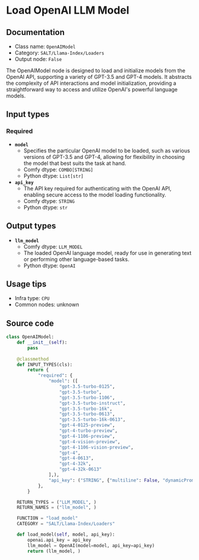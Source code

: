 # Load OpenAI LLM Model
## Documentation
- Class name: `OpenAIModel`
- Category: `SALT/Llama-Index/Loaders`
- Output node: `False`

The OpenAIModel node is designed to load and initialize models from the OpenAI API, supporting a variety of GPT-3.5 and GPT-4 models. It abstracts the complexity of API interactions and model initialization, providing a straightforward way to access and utilize OpenAI's powerful language models.
## Input types
### Required
- **`model`**
    - Specifies the particular OpenAI model to be loaded, such as various versions of GPT-3.5 and GPT-4, allowing for flexibility in choosing the model that best suits the task at hand.
    - Comfy dtype: `COMBO[STRING]`
    - Python dtype: `List[str]`
- **`api_key`**
    - The API key required for authenticating with the OpenAI API, enabling secure access to the model loading functionality.
    - Comfy dtype: `STRING`
    - Python dtype: `str`
## Output types
- **`llm_model`**
    - Comfy dtype: `LLM_MODEL`
    - The loaded OpenAI language model, ready for use in generating text or performing other language-based tasks.
    - Python dtype: `OpenAI`
## Usage tips
- Infra type: `CPU`
- Common nodes: unknown


## Source code
```python
class OpenAIModel:
    def __init__(self):
        pass
    
    @classmethod
    def INPUT_TYPES(cls):
        return {
            "required": {
                "model": ([
                    "gpt-3.5-turbo-0125",
                    "gpt-3.5-turbo",
                    "gpt-3.5-turbo-1106",
                    "gpt-3.5-turbo-instruct",
                    "gpt-3.5-turbo-16k",
                    "gpt-3.5-turbo-0613",
                    "gpt-3.5-turbo-16k-0613",
                    "gpt-4-0125-preview",
                    "gpt-4-turbo-preview",
                    "gpt-4-1106-preview",
                    "gpt-4-vision-preview",
                    "gpt-4-1106-vision-preview",
                    "gpt-4",
                    "gpt-4-0613",
                    "gpt-4-32k",
                    "gpt-4-32k-0613"
                ],),
                "api_key": ("STRING", {"multiline": False, "dynamicPrompts": False, "default": ""}),
            },
        }

    RETURN_TYPES = ("LLM_MODEL", )
    RETURN_NAMES = ("llm_model", )

    FUNCTION = "load_model"
    CATEGORY = "SALT/Llama-Index/Loaders"

    def load_model(self, model, api_key):
        openai.api_key = api_key
        llm_model = OpenAI(model=model, api_key=api_key)
        return (llm_model, )

```
